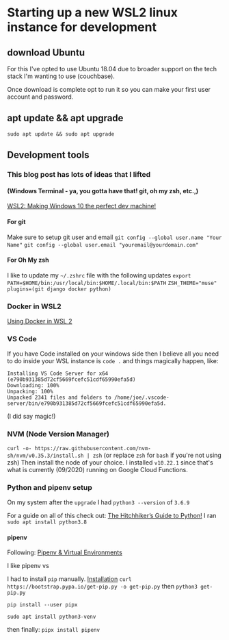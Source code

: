 # Starting up a new WSL2 linux instance for development

## download Ubuntu
For this I've opted to use Ubuntu 18.04 due to broader support on the tech stack I'm wanting to use (couchbase).

Once download is complete opt to run it so you can make your first user account and password.


## apt update && apt upgrade
`sudo apt update && sudo apt upgrade`

## Development tools
### This blog post has lots of ideas that I lifted
#### (Windows Terminal - ya, you gotta have that! git, oh my zsh, etc.,)

[WSL2: Making Windows 10 the perfect dev machine!](https://partlycloudy.blog/2020/06/05/wsl2-making-windows-10-the-perfect-dev-machine/)

#### For git
Make sure to setup git user and email
`git config --global user.name "Your Name"`
`git config --global user.email "youremail@yourdomain.com"`

#### For Oh My zsh
I like to update my `~/.zshrc` file with the following updates
`export PATH=$HOME/bin:/usr/local/bin:$HOME/.local/bin:$PATH`
`ZSH_THEME="muse"`
`plugins=(git django docker python)`

### Docker in WSL2
[Using Docker in WSL 2](https://code.visualstudio.com/blogs/2020/03/02/docker-in-wsl2)

### VS Code
If you have Code installed on your windows side then I believe all you need to do inside your WSL instance is `code .`
and things magically happen, like:
```
Installing VS Code Server for x64 (e790b931385d72cf5669fcefc51cdf65990efa5d)
Downloading: 100%
Unpacking: 100%
Unpacked 2341 files and folders to /home/joe/.vscode-server/bin/e790b931385d72cf5669fcefc51cdf65990efa5d.
```
(I did say magic!)

### NVM (Node Version Manager)
`curl -o- https://raw.githubusercontent.com/nvm-sh/nvm/v0.35.3/install.sh | zsh` (or replace `zsh` for `bash` if you're not using zsh)
 Then install the node of your choice. I installed `v10.22.1` since that's what is currently (09/2020) running on Google Cloud Functions.

### Python and pipenv setup

On my system after the `upgrade` I had `python3 --version` of `3.6.9`

For a guide on all of this check out: [The Hitchhiker’s Guide to Python!](https://docs.python-guide.org/starting/install3/linux/#install3-linux)
I ran `sudo apt install python3.8`

#### pipenv
Following: 
[Pipenv & Virtual Environments](https://pipenv.pypa.io/en/latest/install/#installing-pipenv)

I like pipenv vs 

I had to install `pip` manually.
[Installation](https://pip.pypa.io/en/stable/installing/)
`curl https://bootstrap.pypa.io/get-pip.py -o get-pip.py`
then
`python3 get-pip.py`

`pip install --user pipx`

`sudo apt install python3-venv`

then finally:
`pipx install pipenv`
